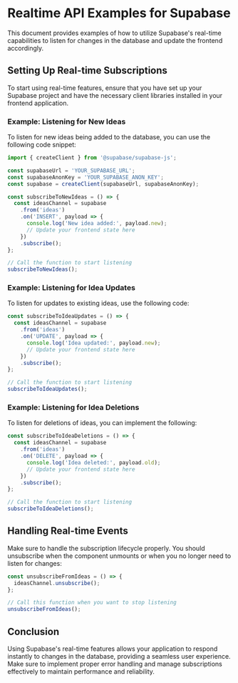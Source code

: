 # Realtime API Examples for Supabase

This document provides examples of how to utilize Supabase's real-time capabilities to listen for changes in the database and update the frontend accordingly.

## Setting Up Real-time Subscriptions

To start using real-time features, ensure that you have set up your Supabase project and have the necessary client libraries installed in your frontend application.

### Example: Listening for New Ideas

To listen for new ideas being added to the database, you can use the following code snippet:

```javascript
import { createClient } from '@supabase/supabase-js';

const supabaseUrl = 'YOUR_SUPABASE_URL';
const supabaseAnonKey = 'YOUR_SUPABASE_ANON_KEY';
const supabase = createClient(supabaseUrl, supabaseAnonKey);

const subscribeToNewIdeas = () => {
  const ideasChannel = supabase
    .from('ideas')
    .on('INSERT', payload => {
      console.log('New idea added:', payload.new);
      // Update your frontend state here
    })
    .subscribe();
};

// Call the function to start listening
subscribeToNewIdeas();
```

### Example: Listening for Idea Updates

To listen for updates to existing ideas, use the following code:

```javascript
const subscribeToIdeaUpdates = () => {
  const ideasChannel = supabase
    .from('ideas')
    .on('UPDATE', payload => {
      console.log('Idea updated:', payload.new);
      // Update your frontend state here
    })
    .subscribe();
};

// Call the function to start listening
subscribeToIdeaUpdates();
```

### Example: Listening for Idea Deletions

To listen for deletions of ideas, you can implement the following:

```javascript
const subscribeToIdeaDeletions = () => {
  const ideasChannel = supabase
    .from('ideas')
    .on('DELETE', payload => {
      console.log('Idea deleted:', payload.old);
      // Update your frontend state here
    })
    .subscribe();
};

// Call the function to start listening
subscribeToIdeaDeletions();
```

## Handling Real-time Events

Make sure to handle the subscription lifecycle properly. You should unsubscribe when the component unmounts or when you no longer need to listen for changes:

```javascript
const unsubscribeFromIdeas = () => {
  ideasChannel.unsubscribe();
};

// Call this function when you want to stop listening
unsubscribeFromIdeas();
```

## Conclusion

Using Supabase's real-time features allows your application to respond instantly to changes in the database, providing a seamless user experience. Make sure to implement proper error handling and manage subscriptions effectively to maintain performance and reliability.